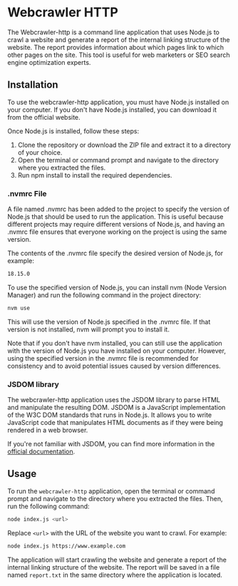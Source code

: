 # Webcrawler HTTP

The Webcrawler-http is a command line application that uses Node.js to crawl a website and generate a report of the internal linking structure of the website. The report provides information about which pages link to which other pages on the site. This tool is useful for web marketers or SEO search engine optimization experts.

## Installation
To use the webcrawler-http application, you must have Node.js installed on your computer. If you don't have Node.js installed, you can download it from the official website.

Once Node.js is installed, follow these steps:

1. Clone the repository or download the ZIP file and extract it to a directory of your choice.
2. Open the terminal or command prompt and navigate to the directory where you extracted the files.
3. Run npm install to install the required dependencies.

### .nvmrc File

A file named .nvmrc has been added to the project to specify the version of Node.js that should be used to run the application. This is useful because different projects may require different versions of Node.js, and having an .nvmrc file ensures that everyone working on the project is using the same version.

The contents of the .nvmrc file specify the desired version of Node.js, for example:

```bash
18.15.0
```
To use the specified version of Node.js, you can install nvm (Node Version Manager) and run the following command in the project directory:

```bash
nvm use
```
This will use the version of Node.js specified in the .nvmrc file. If that version is not installed, nvm will prompt you to install it.

Note that if you don't have nvm installed, you can still use the application with the version of Node.js you have installed on your computer. However, using the specified version in the .nvmrc file is recommended for consistency and to avoid potential issues caused by version differences.

### JSDOM library

The webcrawler-http application uses the JSDOM library to parse HTML and manipulate the resulting DOM. JSDOM is a JavaScript implementation of the W3C DOM standards that runs in Node.js. It allows you to write JavaScript code that manipulates HTML documents as if they were being rendered in a web browser.

If you're not familiar with JSDOM, you can find more information in the [official documentation](https://github.com/jsdom/jsdom).

## Usage
To run the `webcrawler-http` application, open the terminal or command prompt and navigate to the directory where you extracted the files. Then, run the following command:

```bash
node index.js <url>
```

Replace `<url>` with the URL of the website you want to crawl. For example:

```bash
node index.js https://www.example.com
```

The application will start crawling the website and generate a report of the internal linking structure of the website. The report will be saved in a file named `report.txt` in the same directory where the application is located.